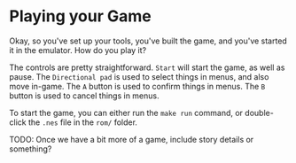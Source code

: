 # Playing your Game

Okay, so you've set up your tools, you've built the game, and you've started it in the emulator. How do you play it?

The controls are pretty straightforward. 
`Start` will start the game, as well as pause.
The `Directional pad` is used to select things in menus, and also move in-game.
The `A` button is used to confirm things in menus.
The `B` button is used to cancel things in menus.

To start the game, you can either run the `make run` command, or double-click the `.nes` file in the `rom/` folder.

TODO: Once we have a bit more of a game, include story details or something?